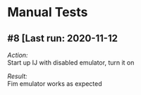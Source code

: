 # Manual Tests

## #8 [Last run: 2020-11-12

_Action:_  
Start up IJ with disabled emulator, turn it on

_Result:_  
Fim emulator works as expected
